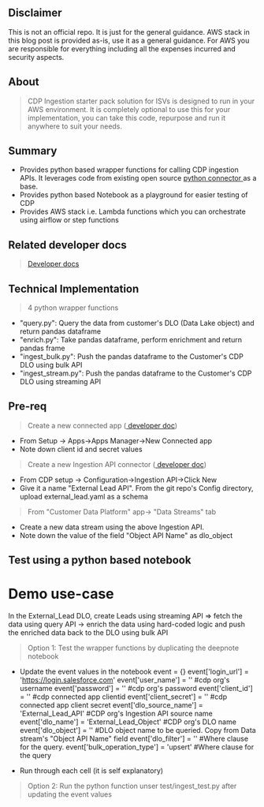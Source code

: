 ## Disclaimer
This is not an official repo. It is just for the general guidance. AWS stack in this blog post is provided as-is, use it as a general guidance. For AWS you are responsible for everything including all the expenses incurred and security aspects. 

## About
> CDP Ingestion starter pack solution for ISVs is designed to run in your AWS environment. It is completely optional to use this for your implementation, you can take this code, repurpose and run it anywhere to suit your needs.

## Summary
- Provides python based wrapper functions for calling CDP ingestion APIs. It leverages code from existing open source <a href="https://developer.salesforce.com/docs/atlas.en-us.c360a_api.meta/c360a_api/c360a_api_python_connector.htm"> python connector </a> as a base.
- Provides python based Notebook as a playground for easier testing of CDP
- Provides AWS stack i.e. Lambda functions which you can orchestrate using airflow or step functions

## Related developer docs
> <a href="https://developer.salesforce.com/docs/atlas.en-us.c360a_api.meta/c360a_api/c360a_api_salesforce_cdp_ingestion.htm">Developer docs</a>

## Technical Implementation
> 4 python wrapper functions  
- "query.py": Query the data from customer's DLO (Data Lake object) and return pandas dataframe
- "enrich.py": Take pandas dataframe, perform enrichment and return pandas frame
- "ingest_bulk.py": Push the pandas dataframe to the Customer's CDP DLO using bulk API
- "ingest_stream.py": Push the pandas dataframe to the Customer's CDP DLO using streaming API

## Pre-req
> Create a new connected app (<a href="https://help.salesforce.com/s/articleView?id=sf.c360_a_create_ingestion_api_connected_app.htm&type=5"> developer doc</a>)     
- From Setup -> Apps->Apps Manager->New Connected app  
- Note down client id and secret values
> Create a new Ingestion API connector (<a href="https://help.salesforce.com/s/articleView?id=sf.c360_a_connect_an_ingestion_source.htm&type=5"> developer doc</a>)   
- From CDP setup -> Configuration->Ingestion API->Click New  
- Give it a name "External Lead API". From the git repo's Config directory, upload external_lead.yaml as a schema  
> From "Customer Data Platform" app-> "Data Streams" tab 
- Create a new data stream using the above Ingestion API. 
- Note down the value of the field "Object API Name" as dlo_object  

## Test using a python based notebook
# Demo use-case
In the External_Lead DLO, create Leads using streaming API => fetch the data using query API -> 
enrich the data using hard-coded logic and push the enriched data back to the DLO using bulk API

> Option 1: Test the wrapper functions by duplicating the deepnote notebook  
- Update the event values in the notebook
event = {}
event['login_url'] = 'https://login.salesforce.com' 
event['user_name'] = '' #cdp org's username
event['password'] = '' #cdp org's password
event['client_id'] = '' #cdp connected app clientid
event['client_secret'] = '' #cdp connected app client secret
event['dlo_source_name'] = 'External_Lead_API' #CDP org's Ingestion API source name 
event['dlo_name'] = 'External_Lead_Object' #CDP org's DLO name
event['dlo_object'] = '' #DLO object name to be queried. Copy from Data stream's "Object API Name" field
event['dlo_filter'] = '' #Where clause for the query. 
event['bulk_operation_type'] = 'upsert' #Where clause for the query  

- Run through each cell (it is self explanatory)

> Option 2: Run the python function unser test/ingest_test.py after updating the event values

